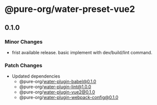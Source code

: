 # @pure-org/water-preset-vue2

## 0.1.0

### Minor Changes

- frist available release. basic implement with dev/build/lint command.

### Patch Changes

- Updated dependencies
  - @pure-org/water-plugin-babel@0.1.0
  - @pure-org/water-plugin-lint@1.0.0
  - @pure-org/water-plugin-vue2@0.1.0
  - @pure-org/water-plugin-webpack-config@0.1.0

